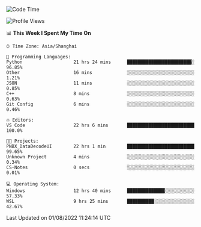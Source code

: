 <!--START_SECTION:waka-->
![Code Time](http://img.shields.io/badge/Code%20Time-184%20hrs%2028%20mins-blue)

![Profile Views](http://img.shields.io/badge/Profile%20Views-1-blue)

📊 **This Week I Spent My Time On** 

```text
⌚︎ Time Zone: Asia/Shanghai

💬 Programming Languages: 
Python                   21 hrs 24 mins      ████████████████████████░   96.85% 
Other                    16 mins             ░░░░░░░░░░░░░░░░░░░░░░░░░   1.21% 
JSON                     11 mins             ░░░░░░░░░░░░░░░░░░░░░░░░░   0.85% 
C++                      8 mins              ░░░░░░░░░░░░░░░░░░░░░░░░░   0.63% 
Git Config               6 mins              ░░░░░░░░░░░░░░░░░░░░░░░░░   0.46%

🔥 Editors: 
VS Code                  22 hrs 6 mins       █████████████████████████   100.0%

🐱‍💻 Projects: 
PNBX_DataDecodeUI        22 hrs 1 min        █████████████████████████   99.65% 
Unknown Project          4 mins              ░░░░░░░░░░░░░░░░░░░░░░░░░   0.34% 
CS-Notes                 0 secs              ░░░░░░░░░░░░░░░░░░░░░░░░░   0.01%

💻 Operating System: 
Windows                  12 hrs 40 mins      ██████████████░░░░░░░░░░░   57.33% 
WSL                      9 hrs 25 mins       ██████████░░░░░░░░░░░░░░░   42.67%

```


 Last Updated on 01/08/2022 11:24:14 UTC
<!--END_SECTION:waka-->